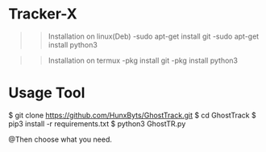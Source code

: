 # Tracker-X

>> Installation on linux(Deb)
-sudo apt-get install git
-sudo apt-get install python3

>> Installation on termux
-pkg install git
-pkg install python3

# Usage Tool

$ git clone https://github.com/HunxByts/GhostTrack.git
$ cd GhostTrack
$ pip3 install -r requirements.txt
$ python3 GhostTR.py

@Then choose what you need.
